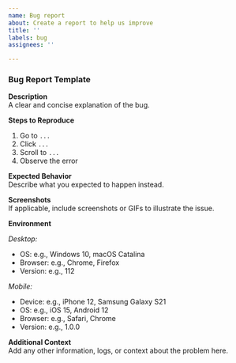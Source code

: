 ```yaml
---
name: Bug report
about: Create a report to help us improve
title: ''
labels: bug
assignees: ''

---
```


### Bug Report Template

**Description**  
A clear and concise explanation of the bug.

**Steps to Reproduce**  
1. Go to `...`  
2. Click `...`  
3. Scroll to `...`  
4. Observe the error

**Expected Behavior**  
Describe what you expected to happen instead.

**Screenshots**  
If applicable, include screenshots or GIFs to illustrate the issue.

**Environment**  

*Desktop:*  
- OS: e.g., Windows 10, macOS Catalina  
- Browser: e.g., Chrome, Firefox  
- Version: e.g., 112  

*Mobile:*  
- Device: e.g., iPhone 12, Samsung Galaxy S21  
- OS: e.g., iOS 15, Android 12  
- Browser: e.g., Safari, Chrome  
- Version: e.g., 1.0.0  

**Additional Context**  
Add any other information, logs, or context about the problem here.
